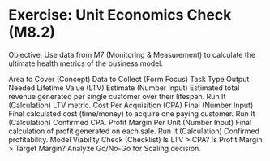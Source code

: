 # Exercise: Unit Economics Check (M8.2)
Objective: Use data from M7 (Monitoring & Measurement) to calculate the ultimate health metrics of the business model.

Area to Cover (Concept)	Data to Collect (Form Focus)	Task Type	Output Needed
Lifetime Value (LTV) Estimate	(Number Input) Estimated total revenue generated per single customer over their lifespan.	Run It (Calculation)	LTV metric.
Cost Per Acquisition (CPA) Final	(Number Input) Final calculated cost (time/money) to acquire one paying customer.	Run It (Calculation)	Confirmed CPA.
Profit Margin Per Unit	(Number Input) Final calculation of profit generated on each sale.	Run It (Calculation)	Confirmed profitability.
Model Viability Check	(Checklist) Is LTV > CPA? Is Profit Margin > Target Margin?	Analyze	Go/No-Go for Scaling decision.